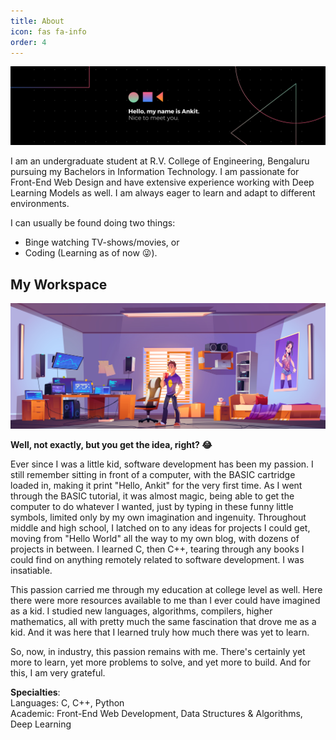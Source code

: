 ```yaml
---
title: About
icon: fas fa-info
order: 4
---
```



<!-- > **Note**: Add Markdown syntax content to file `_tabs/about.md` and it will show up on this page. -->
![About banner](/assets/img/about_banner.png)

I am an undergraduate student at R.V. College of Engineering, Bengaluru pursuing my Bachelors in Information Technology. I am passionate for Front-End Web Design and have extensive experience working with Deep Learning Models as well. I am always eager to learn and adapt to different environments.  

I can usually be found doing two things:
- Binge watching TV-shows/movies, or
- Coding (Learning as of now 😜️).   

## My Workspace
![My Space](/assets/img/myspace.jpg)  

**Well, not exactly, but you get the idea, right? 😂️**



Ever since I was a little kid, software development has been my passion. I still remember sitting in front of a computer, with the BASIC cartridge loaded in, making it print "Hello, Ankit" for the very first time. As I went through the BASIC tutorial, it was almost magic, being able to get the computer to do whatever I wanted, just by typing in these funny little symbols, limited only by my own imagination and ingenuity. Throughout middle and high school, I latched on to any ideas for projects I could get, moving from "Hello World" all the way to my own blog, with dozens of projects in between. I learned C, then C++, tearing through any books I could find on anything remotely related to software development. I was insatiable.

This passion carried me through my education at college level as well. Here there were more resources available to me than I ever could have imagined as a kid. I studied new languages, algorithms, compilers, higher mathematics, all with pretty much the same fascination that drove me as a kid. And it was here that I learned truly how much there was yet to learn.

So, now, in industry, this passion remains with me. There's certainly yet more to learn, yet more problems to solve, and yet more to build. And for this, I am very grateful.

**Specialties**:  
Languages: C, C++, Python  
Academic: Front-End Web Development, Data Structures & Algorithms, Deep Learning 